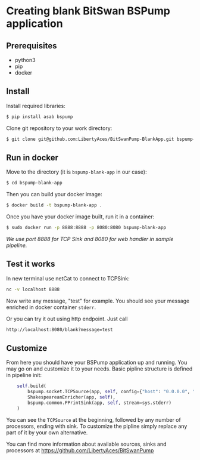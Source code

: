 # Creating blank BitSwan BSPump application

## Prerequisites
 - python3
 - pip
 - docker



## Install
Install required libraries:
```bash
$ pip install asab bspump 
```
Clone git repository to your work directory:
```bash
$ git clone git@github.com:LibertyAces/BitSwanPump-BlankApp.git bspump-blank-app
```


## Run in docker
Move to the directory (it is `bspump-blank-app` in our case):
```bash
$ cd bspump-blank-app
```
Then you can build your docker image:
```bash
$ docker build -t bspump-blank-app .
```
Once you have your docker image built, run it in a container:
```bash
$ sudo docker run -p 8888:8888 -p 8080:8080 bspump-blank-app
```
*We use port 8888 for TCP Sink and 8080 for web handler in sample pipeline.*


## Test it works
In new terminal use netCat to connect to TCPSink:
```bash
nc -v localhost 8888
```
Now write any message, "test" for example. You should see your message enriched in docker container `stderr`.

Or you can try it out using http endpoint. Just call
```bash
http://localhost:8080/blank?message=test
```

## Customize
From here you should have your BSPump application up and running. You may go on and customize it to your needs. 
Basic pipline structure is defined in pipeline init:
```python
    self.build(
        bspump.socket.TCPSource(app, self, config={"host": "0.0.0.0", "port": 8888}),
        ShakespeareanEnricher(app, self),
        bspump.common.PPrintSink(app, self, stream=sys.stderr)
    )
```
You can see the `TCPSource` at the beginning, followed by any number of processors, ending with sink. To customize the pipline simply replace any part of it by your own alternative.

You can find more information about available sources, sinks and processors at https://github.com/LibertyAces/BitSwanPump
